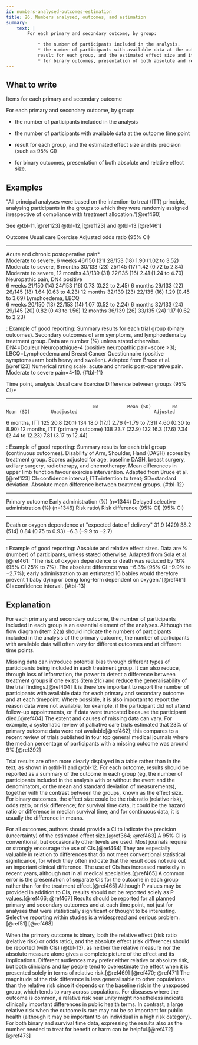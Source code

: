 ```yaml
---
id: numbers-analysed-outcomes-estimation
title: 26. Numbers analysed, outcomes, and estimation
summary:
    text: |
        For each primary and secondary outcome, by group:

            * the number of participants included in the analysis.
            * the number of participants with available data at the outcome time point.
            result for each group, and the estimated effect size and its precision (such as 95% confidence interval).
            * for binary outcomes, presentation of both absolute and relative effect size.
---
```


## What to write

Items for each primary and secondary outcome

For each primary and secondary outcome, by group:

- the number of participants included in the analysis

- the number of participants with available data at the outcome time
    point

- result for each group, and the estimated effect size and its
    precision (such as 95% CI)

- for binary outcomes, presentation of both absolute and relative
    effect size.

## Examples

"All principal analyses were based on the intention-to treat (ITT)
principle, analysing participants in the groups to which they were
randomly assigned irrespective of compliance with treatment
allocation."[@ref460]

See @tbl-11,[@ref123] @tbl-12,[@ref123] and @tbl-13.[@ref461]

  Outcome                                  Usual care    Exercise      Adjusted odds ratio (95% CI)
  ---------------------------------------- ------------- ------------- ------------------------------
  Acute and chronic postoperative pain\*                               
  Moderate to severe, 6 weeks              46/150 (31)   28/153 (18)   1.90 (1.02 to 3.52)
  Moderate to severe, 6 months             30/133 (23)   25/145 (17)   1.42 (0.72 to 2.84)
  Moderate to severe, 12 months            43/139 (31)   22/135 (16)   2.41 (1.24 to 4.70)
  Neuropathic pain, DN4 positive                                       
  6 weeks                                  21/150 (14)   24/153 (16)   0.73 (0.22 to 2.45)
  6 months                                 29/133 (22)   26/145 (18)   1.64 (0.63 to 4.23)
  12 months                                32/139 (23)   22/135 (16)   1.29 (0.45 to 3.69)
  Lymphoedema, LBCQ                                                    
  6 weeks                                  20/150 (13)   22/153 (14)   1.07 (0.52 to 2.24)
  6 months                                 32/133 (24)   29/145 (20)   0.82 (0.43 to 1.56)
  12 months                                36/139 (26)   33/135 (24)   1.17 (0.62 to 2.23)

: Example of good reporting: Summary results for each trial group (binary outcomes). Secondary outcomes of arm symptoms, and lymphoedema by treatment group. Data are number (%) unless stated otherwise. DN4=Douleur Neuropathique-4 (positive neuropathic pain=score \>3); LBCQ=Lymphoedema and Breast Cancer Questionnaire (positive symptoms=arm both heavy and swollen). Adapted from Bruce et al.[@ref123] Numerical rating scale: acute and chronic post-operative pain. Moderate to severe pain=4-10. {#tbl-11}


  Time point, analysis               Usual care                    Exercise                    Difference between groups (95% CI)\*   
  ---------------------------------- ------------ ------------- -- ---------- ------------- -- -------------------------------------- ----------------------
                                     No           Mean (SD)        No         Mean (SD)        Unadjusted                             Adjusted
  6 months, ITT                      125          20.8 (20.1)      134        18.0 (17.1)      2.76 (−1.79 to 7.31)                   4.60 (0.30 to 8.90)
  12 months, ITT (primary outcome)   138          23.7 (22.9)      132        16.3 (17.6)      7.34 (2.44 to 12.23)                   7.81 (3.17 to 12.44)

: Example of good reporting: Summary results for each trial group (continuous outcomes). Disability of Arm, Shoulder, Hand (DASH) scores by treatment group. Scores adjusted for age, baseline DASH, breast surgery, axillary surgery, radiotherapy, and chemotherapy. Mean differences in upper limb function favour exercise intervention. Adapted from Bruce et al.[@ref123] CI=confidence interval; ITT=intention to treat; SD=standard deviation. Absolute mean difference between treatment groups. {#tbl-12}

  ------------------------------------------------------------------------------------------------------------------------------------------------------------------------------------------------
  Primary outcome                                             Early administration (%) (n=1344)   Delayed selective administration (%) (n=1346)   Risk ratio\           Risk difference (95% CI)
                                                                                                                                                  (95% CI)              
  ----------------------------------------------------------- ----------------------------------- ----------------------------------------------- --------------------- --------------------------
  Death or oxygen dependence at "expected date of delivery"   31.9 (429)                          38.2 (514)                                      0.84 (0.75 to 0.93)   −6.3 (−9.9 to −2.7)

  ------------------------------------------------------------------------------------------------------------------------------------------------------------------------------------------------

: Example of good reporting: Absolute and relative effect sizes. Data are % (number) of participants, unless stated otherwise. Adapted from Sola et al.[@ref461] "The risk of oxygen dependence or death was reduced by 16% (95% CI 25% to 7%). The absolute difference was −6.3% (95% CI −9.9% to −2.7%); early administration to an estimated 16 babies would therefore prevent 1 baby dying or being long-term dependent on oxygen."[@ref461] CI=confidence interval. {#tbl-13}

## Explanation

For each primary and secondary outcome, the number of participants
included in each group is an essential element of the analyses. Although
the flow diagram (item 22a) should indicate the numbers of participants
included in the analysis of the primary outcome, the number of
participants with available data will often vary for different outcomes
and at different time points.

Missing data can introduce potential bias through different types of
participants being included in each treatment group. It can also reduce,
through loss of information, the power to detect a difference between
treatment groups if one exists (item 21c) and reduce the
generalisability of the trial findings.[@ref404] It is therefore
important to report the number of participants with available data for
each primary and secondary outcome and at each timepoint. Where
possible, it is also important to report the reason data were not
available, for example, if the participant did not attend follow-up
appointments, or if data were truncated because the participant
died.[@ref404] The extent and causes of missing data can vary. For
example, a systematic review of palliative care trials estimated that
23% of primary outcome data were not available[@ref462]; this compares
to a recent review of trials published in four top general medical
journals where the median percentage of participants with a missing
outcome was around 9%.[@ref392]

Trial results are often more clearly displayed in a table rather than in
the text, as shown in @tbl-11 and @tbl-12. For each outcome, results should be reported as a summary of the outcome in each group (eg, the number of
participants included in the analysis with or without the event and the
denominators, or the mean and standard deviation of measurements),
together with the contrast between the groups, known as the effect size.
For binary outcomes, the effect size could be the risk ratio (relative
risk), odds ratio, or risk difference; for survival time data, it could
be the hazard ratio or difference in median survival time; and for
continuous data, it is usually the difference in means.

For all outcomes, authors should provide a CI to indicate the precision
(uncertainty) of the estimated effect size.[@ref364; @ref463] A 95% CI
is conventional, but occasionally other levels are used. Most journals
require or strongly encourage the use of CIs.[@ref464] They are
especially valuable in relation to differences that do not meet
conventional statistical significance, for which they often indicate
that the result does not rule out an important clinical difference. The
use of CIs has increased markedly in recent years, although not in all
medical specialties.[@ref465] A common error is the presentation of
separate CIs for the outcome in each group rather than for the treatment
effect.[@ref465] Although P values may be provided in addition to CIs,
results should not be reported solely as P values.[@ref466; @ref467]
Results should be reported for all planned primary and secondary
outcomes and at each time point, not just for analyses that were
statistically significant or thought to be interesting. Selective
reporting within studies is a widespread and serious problem.[@ref51]
[@ref468]

When the primary outcome is binary, both the relative effect (risk ratio
(relative risk) or odds ratio), and the absolute effect (risk
difference) should be reported (with CIs) (@tbl-13), as neither the relative measure nor the
absolute measure alone gives a complete picture of the effect and its
implications. Different audiences may prefer either relative or absolute
risk, but both clinicians and lay people tend to overestimate the effect
when it is presented solely in terms of relative risk.[@ref469]
[@ref470; @ref471] The magnitude of the risk difference is less
generalisable to other populations than the relative risk since it
depends on the baseline risk in the unexposed group, which tends to vary
across populations. For diseases where the outcome is common, a relative
risk near unity might nonetheless indicate clinically important
differences in public health terms. In contrast, a large relative risk
when the outcome is rare may not be so important for public health
(although it may be important to an individual in a high risk category).
For both binary and survival time data, expressing the results also as
the number needed to treat for benefit or harm can be helpful.[@ref472]
[@ref473]
